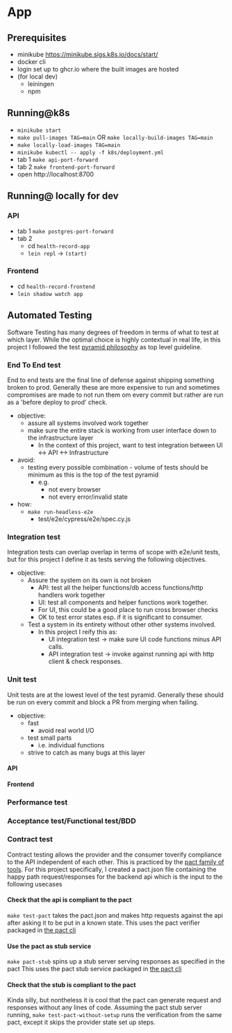# App

## Prerequisites

- minikube https://minikube.sigs.k8s.io/docs/start/
- docker cli
- login set up to ghcr.io where the built images are hosted
- (for local dev)
  - leiningen
  - npm

## Running@k8s

- `minikube start`
- `make pull-images TAG=main` OR `make locally-build-images TAG=main`
- `make locally-load-images TAG=main`
- `minikube kubectl -- apply -f k8s/deployment.yml`
- tab 1 `make api-port-forward`
- tab 2 `make frontend-port-forward`
- open http://localhost:8700

## Running@ locally for dev

### API

- tab 1 `make postgres-port-forward`
- tab 2
  - cd `health-record-app`
  - `lein repl` -> `(start)`

### Frontend

- cd `health-record-frontend`
- `lein shadow watch app`

## Automated Testing

Software Testing has many degrees of freedom in terms of what to test at which layer.
While the optimal choice is highly contextual in real life, in this project I followed the test [pyramid philosophy](https://martinfowler.com/articles/practical-test-pyramid.html) as top level guideline.

### End To End test

End to end tests are the final line of defense against shipping something broken to prod.
Generally these are more expensive to run and sometimes compromises are made to not run them om every commit but rather are run as a 'before deploy to prod' check.

- objective:
  - assure all systems involved work together
  - make sure the entire stack is working from user interface down to the infrastructure layer
    - In the context of this project, want to test integration between UI <-> API <-> Infrastructure
- avoid:
  - testing every possible combination - volume of tests should be minimum as this is the top of the test pyramid
    - e.g.
      - not every browser
      - not every error/invalid state
- how:
  - `make run-headless-e2e`
    - test/e2e/cypress/e2e/spec.cy.js

### Integration test

Integration tests can overlap overlap in terms of scope with e2e/unit tests, but for this project
I define it as tests serving the following objectives.

- objective:
  - Assure the system on its own is not broken
    - API: test all the helper functions/db access functions/http handlers work together
    - UI: test all components and helper functions work together.
    - For UI, this could be a good place to run cross browser checks
    - OK to test error states esp. if it is significant to consumer.
  - Test a system in its entirety without other other systems involved.
    - In this project I reify this as:
      - UI integration test -> make sure UI code functions minus API calls.
      - API integration test -> invoke against running api with http client & check responses.

### Unit test

Unit tests are at the lowest level of the test pyramid.
Generally these should be run on every commit and block a PR from merging when failing.

- objective:
  - fast
    - avoid real world I/O
  - test small parts
    - i.e. individual functions
  - strive to catch as many bugs at this layer

#### API

#### Frontend

### Performance test

### Acceptance test/Functional test/BDD

### Contract test

Contract testing allows the provider and the consumer toverify compliance to the API independent of each other.
This is practiced by the [pact family of tools](https://docs.pact.io/).
For this project specifically, I created a pact.json file containing the happy path request/responses for the backend api which is the input to the following usecases

#### Check that the api is compliant to the pact

`make test-pact` takes the pact.json and makes http requests against the api after asking it to be put in a known state. This uses the pact verifier packaged in [the pact cli](https://hub.docker.com/r/pactfoundation/pact-cli)

#### Use the pact as stub service

`make pact-stub` spins up a stub server serving responses as specified in the pact
This uses the pact stub service packaged in [the pact cli](https://hub.docker.com/r/pactfoundation/pact-cli)

#### Check that the stub is compliant to the pact

Kinda silly, but nontheless it is cool that the pact can generate request and responses without any lines of code. Assuming the pact stub server running,
`make test-pact-without-setup` runs the verification from the same pact, except it skips the provider state set up steps.
